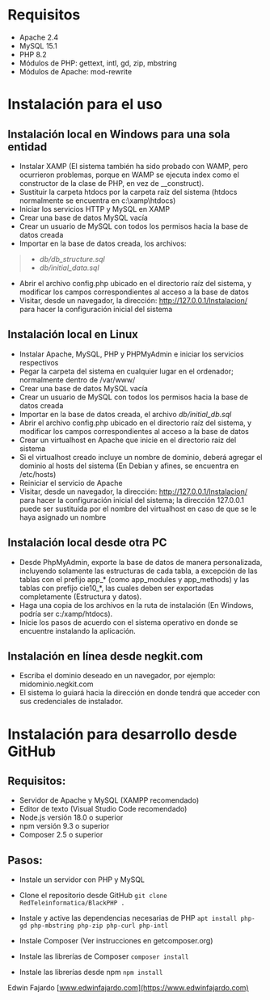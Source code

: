 Requisitos
==========
- Apache 2.4
- MySQL 15.1
- PHP 8.2
- Módulos de PHP: gettext, intl, gd, zip, mbstring
- Módulos de Apache: mod-rewrite

Instalación para el uso
=======================

Instalación local en Windows para una sola entidad
--------------------------------------------------
- Instalar XAMP (El sistema también ha sido probado con WAMP, pero ocurrieron problemas, porque en WAMP se ejecuta index como el constructor de la clase de PHP, en vez de __construct).
- Sustituir la carpeta htdocs por la carpeta raíz del sistema (htdocs normalmente se encuentra en c:\xamp\htdocs)
- Iniciar los servicios HTTP y MySQL en XAMP
- Crear una base de datos MySQL vacía
- Crear un usuario de MySQL con todos los permisos hacia la base de datos creada
- Importar en la base de datos creada, los archivos:
> - *db/db_structure.sql*
> - *db/initial_data.sql*
- Abrir el archivo config.php ubicado en el directorio raíz del sistema, y modificar los campos correspondientes al acceso a la base de datos
- Visitar, desde un navegador, la dirección: http://127.0.0.1/Instalacion/ para hacer la configuración inicial del sistema

Instalación local en Linux
--------------------------
- Instalar Apache, MySQL, PHP y PHPMyAdmin e iniciar los servicios respectivos
- Pegar la carpeta del sistema en cualquier lugar en el ordenador; normalmente dentro de /var/www/
- Crear una base de datos MySQL vacía
- Crear un usuario de MySQL con todos los permisos hacia la base de datos creada
- Importar en la base de datos creada, el archivo *db/initial_db.sql*
- Abrir el archivo config.php ubicado en el directorio raíz del sistema, y modificar los campos correspondientes al acceso a la base de datos
- Crear un virtualhost en Apache que inicie en el directorio raiz del sistema
- Si el virtualhost creado incluye un nombre de dominio, deberá agregar el dominio al hosts del sistema (En Debian y afines, se encuentra en /etc/hosts)
- Reiniciar el servicio de Apache
- Visitar, desde un navegador, la dirección: http://127.0.0.1/Instalacion/ para hacer la configuración inicial del sistema; la dirección 127.0.0.1 puede ser sustituida por el nombre del virtualhost en caso de que se le haya asignado un nombre

Instalación local desde otra PC
--------------------------------
- Desde PhpMyAdmin, exporte la base de datos de manera personalizada, incluyendo solamente las estructuras de cada tabla, a excepción de las tablas con el prefijo app_* (como app_modules y app_methods) y las tablas con prefijo cie10_*, las cuales deben ser exportadas completamente (Estructura y datos).
- Haga una copia de los archivos en la ruta de instalación (En Windows, podría ser c:/xamp/htdocs).
- Inicie los pasos de acuerdo con el sistema operativo en donde se encuentre instalando la aplicación.

Instalación en línea desde negkit.com
-------------------------------------
- Escriba el dominio deseado en un navegador, por ejemplo: midominio.negkit.com
- El sistema lo guiará hacia la dirección en donde tendrá que acceder con sus credenciales de instalador.

Instalación para desarrollo desde GitHub
========================================

Requisitos:
-----------
- Servidor de Apache y MySQL (XAMPP recomendado)
- Editor de texto (Visual Studio Code recomendado)
- Node.js versión 18.0 o superior
- npm versión 9.3 o superior
- Composer 2.5 o superior

Pasos:
------
- Instale un servidor con PHP y MySQL

- Clone el repositorio desde GitHub
`git clone RedTeleinformatica/BlackPHP .`

- Instale y active las dependencias necesarias de PHP
`apt install php-gd php-mbstring php-zip php-curl php-intl`

- Instale Composer
(Ver instrucciones en getcomposer.org)

- Instale las librerías de Composer
`composer install`

- Instale las librerías desde npm
`npm install`

Edwin Fajardo
[www.edwinfajardo.com](https://www.edwinfajardo.com)
